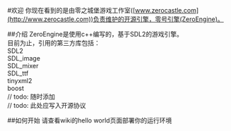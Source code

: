 #欢迎
你现在看到的是由零之城堡游戏工作室([www.zerocastle.com](http://www.zerocastle.com))负责维护的开源引擎，零号引擎(ZeroEngine)。

##介绍
ZeroEngine是使用c++编写的，基于SDL2的游戏引擎。<br/>
目前为止，引用的第三方库包括：<br/>
SDL2 <br/>
SDL_image <br/>
SDL_mixer <br/>
SDL_ttf <br/>
tinyxml2 <br/>
boost <br/>
// todo: 随时添加 <br/>
// todo: 此处应写入开源协议 <br/>

##如何开始
请查看wiki的hello world页面部署你的运行环境
